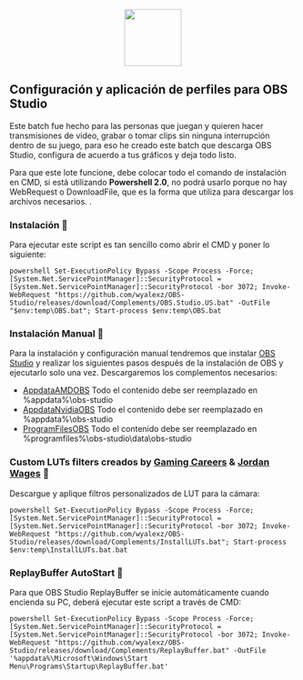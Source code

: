 <p align="center">

  <img src="https://jdleongomez.info/es/post/obs/featured_hudf232787d052df25f3930e83087b41d6_448033_720x0_resize_lanczos_2.png" height="100" />
</p>


## Configuración y aplicación de perfiles para OBS Studio

Este batch fue hecho para las personas que juegan y quieren hacer transmisiones de video, grabar o tomar clips sin ninguna interrupción dentro de su juego, para eso he creado este batch que descarga OBS Studio, configura de acuerdo a tus gráficos y deja todo listo.

   Para que este lote funcione, debe colocar todo el comando de instalación en CMD, si está utilizando __Powershell 2.0__, no podrá usarlo porque no hay WebRequest o DownloadFile, que es la forma que utiliza para descargar los archivos necesarios. .

### Instalación  🤖
Para ejecutar este script es tan sencillo como abrir el CMD y poner lo siguiente:
```
powershell Set-ExecutionPolicy Bypass -Scope Process -Force; [System.Net.ServicePointManager]::SecurityProtocol = [System.Net.ServicePointManager]::SecurityProtocol -bor 3072; Invoke-WebRequest "https://github.com/wyalexz/OBS-Studio/releases/download/Complements/OBS.Studio.US.bat" -OutFile "$env:temp\OBS.bat"; Start-process $env:temp\OBS.bat
```

### Instalación Manual 🔧
Para la instalación y configuración manual tendremos que instalar [OBS Studio](https://cdn-fastly.obsproject.com/downloads/OBS-Studio-27.2.4-Full-Installer-x64.exe) y realizar los siguientes pasos después de la instalación de OBS y ejecutarlo solo una vez. 
Descargaremos los complementos necesarios:

* [AppdataAMDOBS](https://github.com/wyalexz/OBS-Studio/releases/download/Complements/AppdataAMDOBS.7z) Todo el contenido debe ser reemplazado en %appdata%\obs-studio
* [AppdataNvidiaOBS](https://github.com/wyalexz/OBS-Studio/releases/download/Complements/AppdataNvidaOBS.7z) Todo el contenido debe ser reemplazado en %appdata%\obs-studio
* [ProgramFilesOBS](https://github.com/wyalexz/OBS-Studio/releases/download/Complements/ProgramFileOBS.7z) Todo el contenido debe ser reemplazado en %programfiles%\obs-studio\data\obs-studio

### Custom LUTs filters creados by [Gaming Careers](https://www.youtube.com/channel/UClx4eJ_EP9MJdz19JUjKD1w) & [Jordan Wages](https://obsproject.com/forum/threads/free-lut-filter-pack.78307/#post-330293) 🎲
Descargue y aplique filtros personalizados de LUT para la cámara:
```
powershell Set-ExecutionPolicy Bypass -Scope Process -Force; [System.Net.ServicePointManager]::SecurityProtocol = [System.Net.ServicePointManager]::SecurityProtocol -bor 3072; Invoke-WebRequest "https://github.com/wyalexz/OBS-Studio/releases/download/Complements/InstallLUTs.bat"; Start-process $env:temp\InstallLUTs.bat.bat
```

### ReplayBuffer AutoStart 🔗
Para que OBS Studio ReplayBuffer se inicie automáticamente cuando encienda su PC, deberá ejecutar este script a través de CMD:
```
powershell Set-ExecutionPolicy Bypass -Scope Process -Force; [System.Net.ServicePointManager]::SecurityProtocol = [System.Net.ServicePointManager]::SecurityProtocol -bor 3072; Invoke-WebRequest "https://github.com/wyalexz/OBS-Studio/releases/download/Complements/ReplayBuffer.bat" -OutFile '%appdata%\Microsoft\Windows\Start Menu\Programs\Startup\ReplayBuffer.bat'
```
